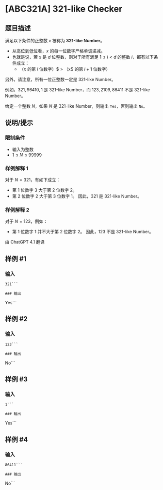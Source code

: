# [ABC321A] 321-like Checker

## 题目描述

满足以下条件的正整数 $x$ 被称为 **321-like Number**。

- 从高位到低位看，$x$ 的每一位数字严格单调递减。
- 也就是说，若 $x$ 是 $d$ 位整数，则对于所有满足 $1 \le i < d$ 的整数 $i$，都有以下条件成立：
  - （$x$ 的第 $i$ 位数字）$ > $（$x$ 的第 $i+1$ 位数字）

另外，请注意，所有一位正整数一定是 321-like Number。

例如，$321, 96410, 1$ 是 321-like Number，而 $123, 2109, 86411$ 不是 321-like Number。

给定一个整数 $N$，如果 $N$ 是 321-like Number，则输出 `Yes`，否则输出 `No`。

## 说明/提示

### 限制条件

- 输入为整数
- $1 \le N \le 99999$

### 样例解释 1

对于 $N=321$，有如下成立：
- 第 1 位数字 $3$ 大于第 2 位数字 $2$。
- 第 2 位数字 $2$ 大于第 3 位数字 $1$。
因此，$321$ 是 321-like Number。

### 样例解释 2

对于 $N=123$，例如：
- 第 1 位数字 $1$ 并不大于第 2 位数字 $2$。
因此，$123$ 不是 321-like Number。

由 ChatGPT 4.1 翻译

## 样例 #1

### 输入

```
321```

### 输出

```
Yes```

## 样例 #2

### 输入

```
123```

### 输出

```
No```

## 样例 #3

### 输入

```
1```

### 输出

```
Yes```

## 样例 #4

### 输入

```
86411```

### 输出

```
No```

